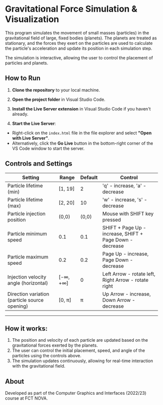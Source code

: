 # Gravitational Force Simulation & Visualization


This program simulates the movement of small masses (particles) in the gravitational field of large, fixed bodies (planets). The planets are treated as stationary, and the forces they exert on the particles are used to calculate the particle's acceleration and update its position in each simulation step.

The simulation is interactive, allowing the user to control the placement of particles and planets.

## How to Run
1. **Clone the repository** to your local machine.
   
2. **Open the project folder** in Visual Studio Code.

3. **Install the Live Server extension** in Visual Studio Code if you haven't already.

4. **Start the Live Server**:
- Right-click on the `index.html` file in the file explorer and select **"Open with Live Server"**.
- Alternatively, click the **Go Live** button in the bottom-right corner of the VS Code window to start the server.


## Controls and Settings

| **Setting** | **Range** | **Default** | **Control** |
| --- | --- | --- | --- |
| Particle lifetime (min) | [1, 19] | 2 | 'q' - increase, 'a' - decrease |
| Particle lifetime (max) | [2, 20] | 10 | 'w' - increase, 's' - decrease |
| Particle injection position | (0,0) | (0,0) | Mouse with SHIFT key pressed |
| Particle minimum speed | 0.1 | 0.1 | SHIFT + Page Up - increase, SHIFT + Page Down - decrease |
| Particle maximum speed | 0.2 | 0.2 | Page Up - increase, Page Down - decrease |
| Injection velocity angle (horizontal) | [-∞, +∞] | 0 | Left Arrow - rotate left, Right Arrow - rotate right |
| Direction variation (particle source opening) | [0, π] | π | Up Arrow - increase, Down Arrow - decrease |

---

## How it works:
1. The position and velocity of each particle are updated based on the gravitational forces exerted by the planets.
2. The user can control the initial placement, speed, and angle of the particles using the controls above.
3. The simulation updates continuously, allowing for real-time interaction with the gravitational field.


## About
Developed as part of the Computer Graphics and Interfaces (2022/23) course at FCT NOVA.
